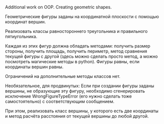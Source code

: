 Additional work on OOP. Creating geometric shapes.

Геометрические фигуры заданы на координатной плоскости с помощью координат вершин.

Реализовать классы равностороннего треугольника и правильного пятиугольника.

Каждая из этих фигур должна обладать методами: получить размер стороны, получить площадь, получить периметр, метод сравнения текущей фигуры с другой (здесь можно сделать просто метод, а можно посмотреть магические методы в python). Фигуры равны, если координаты вершин равны.

Ограничений на дополнительные методы классов нет.

Необязательное, для продвинутых: Если при создании фигуры заданы вершины, не образующие эту фигуру, необходимо сгенерировать исключение WrongFigureTypeError (его нужно сделать тоже самостоятельно) с соответствующим сообщением.

При этом, реализовать класс вершины, у которого есть две координаты и метод расчёта расстояния от текущей вершины до любой другой.